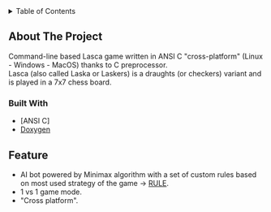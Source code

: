 <div id="top"></div>
<details>
  <summary>Table of Contents</summary>
  <ol>
    <li>
      <a href="#about-the-project">About The Project</a>
      <ul>
        <li><a href="#built-with">Built With</a></li>
      </ul>
      </ul>
        <li><a href="#feature">Feature</a></li>
      </ul>
    </li>
  </ol>
</details>

## About The Project
Command-line based Lasca game written in ANSI C "cross-platform"  (Linux - Windows - MacOS) thanks to C preprocessor.<br />
Lasca (also called Laska or Laskers) is a draughts (or checkers) variant and is played in a 7x7 chess board.<br />
### Built With
- [ANSI C]
- [Doxygen](https://doxygen.nl/)
## Feature
- AI bot powered by Minimax algorithm with a set of custom rules based on most used strategy of the game -> [RULE](http://www.lasca.org/). <br />
- 1 vs 1 game mode.<br />
- "Cross platform".<br />
